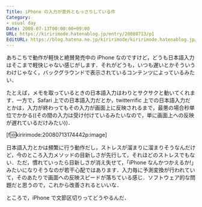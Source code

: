 ```yaml
---
Title: iPhone の入力が意外ともっさりしている件
Category:
- usual day
Date: 2008-07-13T00:00:00+09:00
URL: https://kiririmode.hatenablog.jp/entry/20080713/p1
EditURL: https://blog.hatena.ne.jp/kiririmode/kiririmode.hatenablog.jp/atom/entry/8454420450078214625
---
```


あちこちで動作が軽快と絶賛発売中の iPhone なのですけど，どうも日本語入力はそこまで軽快じゃない感じがします．それがどうも，いつも遅いとかそういうわけじゃなく，バックグラウンドで表示されているコンテンツによっているみたい．

たとえば，メモを取っているときの日本語入力はわりとサクサクと動いてくれます．一方で，Safari 上での日本語入力だとか，twitterrific 上での日本語入力だとかは，入力が終わってもその入力が画面上に反映されるまで，最悪の場合秒単位でかかる((その間の入力は受け付けているみたいなので，単に画面上への反映が遅れているだけみたい))．

[f:id:kiririmode:20080713174442p:image]

日本語入力とかは頻繁に行う動作だし，ストレスが溜まりに溜まりそうなんだけど，今のところ入力メソッドの目新しさが先行して，それほどのストレスでもない．ただ，慣れていったら目新しさが消え失せて，「iPhone なんかつかえるか!」みたいになりそうなのが若干心配ではあります．入力毎に予測変換が行われていて，そのあたりで画面への反映スピードが落ちている感じ．ソフトウェア的な問題だと思うので，これから改善されるといいな．

ところで，iPhone で文節区切りってどうやるんだ．
